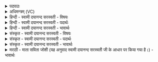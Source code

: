 <details><summary>पदपाठः</summary>

आ॒दि॒त्यम्। गर्भ॑म्। पय॑सा। सम्। अ॒ङ्धि॒। स॒हस्र॑स्य। प्र॒ति॒मामिति॑ प्रति॒ऽमाम्। वि॒श्वरू॑प॒मिति॑ वि॒श्वऽरू॑पम्। परि॑। वृ॒ङ्धि॒। हर॑सा। मा। अ॒भि। म॒ꣳस्थाः॒। श॒तायु॑ष॒मिति॑ श॒तऽआ॑युषम्। कृ॒णु॒हि॒। ची॒यमा॑नः। ४१।
</details>

<details><summary>अधिमन्त्रम् (VC)</summary>

- अग्निर्देवता
- विरूप ऋषिः
- त्रिष्टुप्
- धैवतः
</details>

<details><summary>हिन्दी - स्वामी दयानन्द सरस्वती - विषयः</summary>

फिर वे विद्वान् स्त्री-पुरुष क्या करें, इस विषय का उपदेश अगले मन्त्र में किया है ॥
</details>

<details><summary>हिन्दी - स्वामी दयानन्द सरस्वती - पदार्थः</summary>

पदार्थान्वयभाषाः -  हे विद्वान् पुरुष ! आप जैसे बिजुली (पयसा) जल से (सहस्रस्य) असंख्य पदार्थों की (प्रतिमाम्) परिमाण करनेहारे सूर्य के समान निश्चय करनेहारी बुद्धि और (विश्वरूपम्) सब रूपविषय को दिखानेहारे (गर्भम्) स्तुति के योग्य (आदित्यम्) सूर्य्य को धारण करती है, वैसे अन्तःकरण को (समङ्धि) अच्छे प्रकार शोधिये। (हरसा) प्रज्वलित तेज से रोगों को (परि) सब ओर से (वृङ्धि) हटाइये और (चीयमानः) वृद्धि को प्राप्त हो के (शतायुषम्) सौ वर्ष की अवस्थावाले सन्तान को (कृणुहि) कीजिये और कभी (मा) मत (अभिमंस्थाः) अभिमान कीजिये ॥४१ ॥
</details>

<details><summary>हिन्दी - स्वामी दयानन्द सरस्वती - भावार्थः</summary>

भावार्थभाषाः -  हे स्त्री-पुरुषो ! तुम लोग सुगन्धित पदार्थों के होम से सूर्य्य के प्रकाश, जल और वायु को शुद्ध कर और रोगरहित होकर सौ वर्ष जीनेवाले संतानों को उत्पन्न करो। जैसे विद्युत् अग्नि से बनाये हुए सूर्य्य से रूपवाले पदार्थों का दर्शन और परिमाण होता है, वैसे विद्यावाले सन्तान सुख दिखानेहारे होते हैं, इससे कभी अभिमानी होके विषयासक्ति से विद्या और आयु का विनाश मत किया करो ॥४१ ॥
</details>

<details><summary>संस्कृत - स्वामी दयानन्द सरस्वती - विषयः</summary>

पुनस्ते किं कुर्य्युरित्याह ॥
</details>

<details><summary>संस्कृत - स्वामी दयानन्द सरस्वती - पदार्थः</summary>

पदार्थान्वयभाषाः -  हे विद्वंस्त्वं यथा विद्युत्पयसा सहस्रस्य प्रतिमां विश्वरूपं गर्भमादित्यं धरति, तथान्तःकरणं समङ्धि, हरसा रोगान् परिवृङ्धि, चीयमानः सन् शतायुषं तनयं कृणुहि, कदाचिन्माऽभिमंस्थाः ॥४१ ॥
</details>

<details><summary>संस्कृत - स्वामी दयानन्द सरस्वती - भावार्थः</summary>

भावार्थभाषाः -  हे स्त्रीपुरुषाः ! यूयं सुगन्ध्यादिहोमेन सूर्यप्रकाशं जलं वायुञ्च शोधयित्वा अरोगा भूत्वा शतायुषस्तनयान् कुरुत। यथा विद्युन्निर्मितेन सूर्य्येण रूपवतां पदार्थानां दर्शनं परिमाणं च भवति, तथा विद्यावन्त्यपत्यानि भवन्ति, तस्मात् कदाचिदभिमानिनो भूत्वा प्रमादेन विद्याया आयुषश्च विनाशं मा कुरुत ॥४१ ॥
</details>

<details><summary>मराठी - माता सविता जोशी (यह अनुवाद स्वामी दयानन्द सरस्वती जी के आधार पर किया गया है।) - भावार्थः</summary>

भावार्थभाषाः -  हे स्त्री-पुरुषांनो ! तुम्ही सुगंधित पदार्थ होमात टाकून सूर्यप्रकाश, जल व वायू यांना शुद्ध करून निरोगी बना. शंभर वर्षे जगणारी संताने निर्माण करा. जसे विद्युताग्नीने बनलेल्या सूर्यामुळे पदार्थांचे दर्शन होते व परिमाण कळते तसे विद्यायुक्त संताने सुख देणारी असतात त्यासाठी विषयासक्ती व अभिमान यामुळे विद्या व आयुष्य यांचा नाश करू नका.
</details>